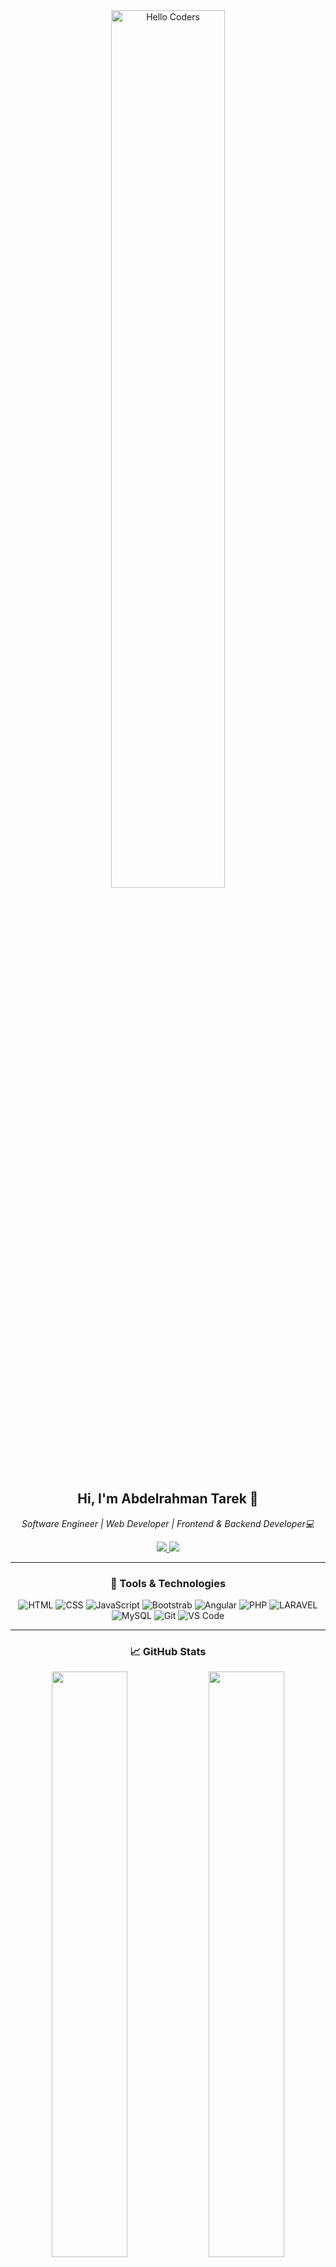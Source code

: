 <div align="center">

<img src="https://github.com/abdelrahmantarek040/abdelrahmantarek040/blob/main/images/hellocoders_rounded.gif?raw=true" href="https://github.com/abdelrahmantarek040" alt="Hello Coders" width="60%"/> 

<h2>Hi, I'm Abdelrahman Tarek 👋</h2>
<p><i> Software Engineer | Web Developer | Frontend & Backend Developer💻</i></p>

<a href="https://github.com/yourusername">
  <img src="https://komarev.com/ghpvc/?username=yourusername&style=flat&color=orange&label=PROFILE+VIEWS" />
</a>
<a href="https://abdelrahmantarek.neocities.org/">
  <img src="https://img.shields.io/badge/Portfolio-Abdelrahman-blue?style=flat&logo=Portfolio" />
</a>

---

### 🧰 Tools & Technologies

![HTML](https://img.shields.io/badge/HTML5-E34F26?style=flat&logo=html5&logoColor=white)
![CSS](https://img.shields.io/badge/CSS3-1572B6?style=flat&logo=css3&logoColor=white)
![JavaScript](https://img.shields.io/badge/JavaScript-F7DF1E?style=flat&logo=javascript&logoColor=black)
![Bootstrab](https://img.shields.io/badge/Bootstrab-20232A?style=flat&logo=bootstrab&logoColor=61DAFB)
![Angular](https://img.shields.io/badge/Angular-339933?style=flat&logo=angular&logoColor=white)
![PHP](https://img.shields.io/badge/PHP-4EA94B?style=flat&logo=php&logoColor=white)
![LARAVEL](https://img.shields.io/badge/Laravel-4EA94B?style=flat&logo=laravel&logoColor=white)
![MySQL](https://img.shields.io/badge/MySQL-00000F?style=flat&logo=mysql&logoColor=white)
![Git](https://img.shields.io/badge/Git-F05032?style=flat&logo=git&logoColor=white)
![VS Code](https://img.shields.io/badge/VSCode-007ACC?style=flat&logo=visual-studio-code&logoColor=white)

---

### 📈 GitHub Stats

<img src="https://github-readme-stats.vercel.app/api?username=yourusername&show_icons=true&theme=tokyonight" width="49%" />
<img src="https://github-readme-stats.vercel.app/api/top-langs/?username=yourusername&layout=compact&theme=tokyonight" width="49%" />

---

### 💬 Ask Me About

- Web Development (Frontend & Backend)  
- Freelancing  
- Git/GitHub  
- Productivity Tools  

---

### 📫 Reach Me

- Phone: (+20)1090689206
- Email: abdelrahmantarek040@gmail.com
- Portfoliio: https://abdelrahmantarek.neocities.org/


</div>

